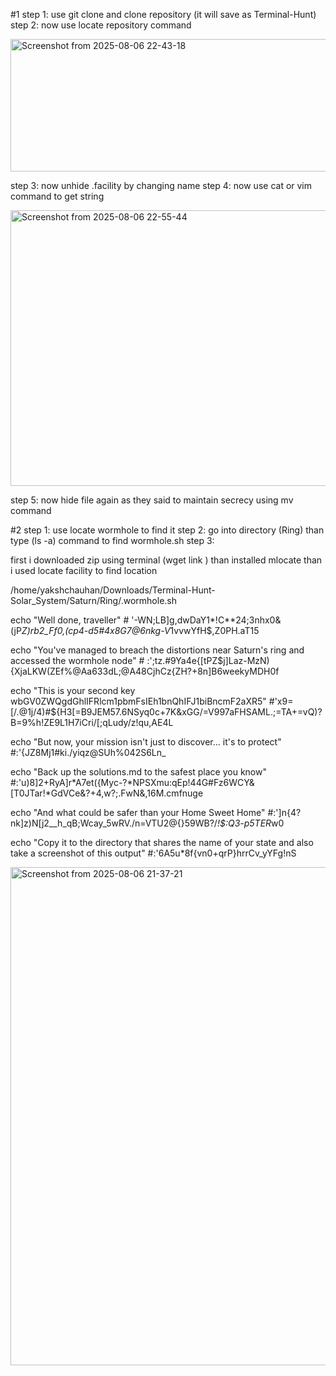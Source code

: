 #1
step 1: use git clone and clone repository (it will save as Terminal-Hunt)
step 2: now use locate repository command

<img width="1917" height="212" alt="Screenshot from 2025-08-06 22-43-18" src="https://github.com/user-attachments/assets/217102c8-6ae2-4c24-a7d1-47f80f374dc1" />

step 3: now unhide .facility by changing name 
step 4: now use cat or vim command to get string 

<img width="1912" height="441" alt="Screenshot from 2025-08-06 22-55-44" src="https://github.com/user-attachments/assets/55e4f9b3-5661-48c1-b7d4-467f755ec07a" />

step 5: now hide file again as they said to maintain secrecy using mv command

#2
step 1: use locate wormhole to find it
step 2: go into directory (Ring) than type (ls -a) command to find wormhole.sh 
step 3: 



first i downloaded zip using terminal (wget link ) than installed mlocate than i used locate facility to find location 

/home/yakshchauhan/Downloads/Terminal-Hunt-Solar_System/Saturn/Ring/.wormhole.sh

 echo "Well done, traveller"  # '-WN;LB]g,dwDaY1*!C**24;3nhx0&(jP*Z)rb2_Ff0,$(c$p4-d5#4x8G7@6nkg-V*1vvwYfH$,Z0PH.aT15

  echo "You've managed to breach the distortions near Saturn's ring and accessed the wormhole node" # :';tz.#9Ya4e{[tPZ$j]Laz-MzN){XjaLKW(ZEf%@Aa633dL;@A48CjhCz{ZH?+8n]B6weekyMDH0f

  
 echo "This is your second key wbGV0ZWQgdGhlIFRlcm1pbmFsIEh1bnQhIFJ1biBncmF2aXR5" #'x9=[/.@1j/4)#${H3[=B9JEM57.6NSyq0c+7K&xGG/=V997aFHSAML.;=TA+=vQ)?B=9%h!ZE9L1H7iCri/[;qLudy/z!qu,AE4L

echo "But now, your mission isn't just to discover... it's to protect" #:'{JZ8Mj1#ki./yiqz@SUh%042S6Ln_

echo "Back up the solutions.md to the safest place you know" #:'u)8]2+RyA]r*A7et({Myc-?*NPSXmu:qEp!44G#Fz6WCY&[T0JTar!*GdVCe&?+4,w?;.FwN&,16M.cmfnuge


echo "And what could be safer than your Home Sweet Home" #:']n{4?nk]z)N[j2__h_qB;Wcay_5wRV./n=VTU2@{}59WB?/*!$:Q3-p5TER*w0

 echo "Copy it to the directory that shares the name of your state and also take a screenshot of this output" #:'6A5u*8f{vn0+qrP}hrrCv_yYFg!nS




<img width="1917" height="797" alt="Screenshot from 2025-08-06 21-37-21" src="https://github.com/user-attachments/assets/17839a09-21e9-4937-840f-edc69aee99da" />


